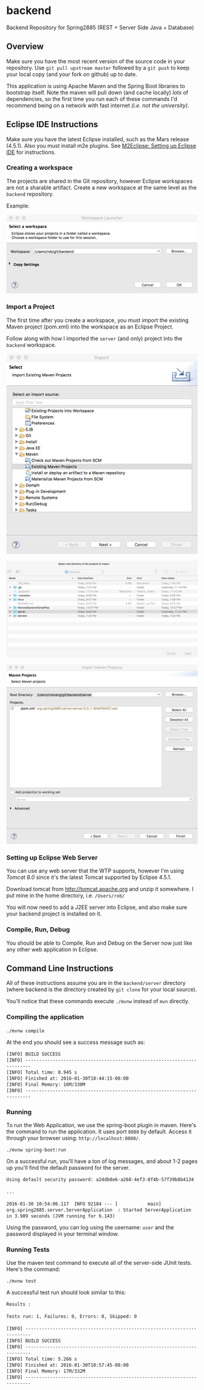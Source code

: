 # backend
Backend Repository for Spring2885 (REST + Server Side Java + Database)


## Overview
Make sure you have the most recent version of the source code in your repository.  Use ````git pull upstream master```` followed by a ````git push```` to keep your local copy (and your fork on github) up to date.

This application is using Apache Maven and the Spring Boot libraries to bootstrap itself.  Note the maven will pull down (and cache locally) *lots* of dependencies, so the first time you run each of these commands I'd recommend being on a network with fast internet *(i.e. not the university)*.

## Eclipse IDE Instructions

Make sure you have the latest Eclipse installed, such as the Mars release (4.5.1).  Also you must install m2e plugins.  See [M2Eclipse: Setting up Eclipse IDE](http://www.eclipse.org/m2e/documentation/m2e-extension-development.html) for instructions.

### Creating a workspace

The projects are shared in the Git repository, however Eclipse workspaces are not a sharable artifact.  Create a new workspace at the same level as the ```backend``` repository.

Example:

![Select workspace](./docs/select-workspace.png)

### Import a Project

The first time after you create a workspace, you must import the existing Maven project (pom.xml) into the workspace as an Eclipse Project.

Follow along with how I imported the ```server``` (and only) project into the ````backend```` workspace.

![Import Dialog](./docs/import-dialog.png)

![Select root directory](./docs/root-directory.png)

![Import Project](./docs/import-projects.png)


### Setting up Eclipse Web Server 

You can use any web server that the WTP supports, however I'm using *Tomcat 8.0* since it's the latest Tomcat supported by Eclipse 4.5.1.

Download tomcat from http://tomcat.apache.org and unzip it somewhere.  I put mine in the home directory, i.e. ````/Users/rob/````

You will now need to add a J2EE server into Eclipse, and also make sure your backend project is installed on it.


### Compile, Run, Debug

You should be able to Compile, Run and Debug on the Server now just like any other web application in Eclipse.


## Command Line Instructions

All of these instructions assume you are in the ````backend/server```` directory (where backend is the directory created by ````git clone```` for your local source).

You'll notice that these commands execute ````./mvnw```` instead of ````mvn```` directly.  
 
### Compiling the application
````./mvnw compile````

At the end you should see a success message such as:

````
[INFO] BUILD SUCCESS
[INFO] ------------------------------------------------------------------------
[INFO] Total time: 0.945 s
[INFO] Finished at: 2016-01-30T10:44:15-08:00
[INFO] Final Memory: 16M/330M
[INFO] ------------------------------------------------------------------------

````

### Running 

To run the Web Application, we use the spring-boot plugin in maven. Here's the command to run the application.  It uses port ````8080```` by default.  Access it through your browser using: ````http://localhost:8080/````.

````
./mvnw spring-boot:run
````

On a successful run, you'll have a ton of log messages, and about 1-2 pages up you'll find the default password for the server.

````
Using default security password: a24db8e6-a268-4ef3-8f4b-57f39b8b4134

...

2016-01-30 10:54:06.117  INFO 92184 --- [           main] org.spring2885.server.ServerApplication  : Started ServerApplication in 3.989 seconds (JVM running for 6.143)

````

Using the password, you can log using the username: ````user```` and the password displayed in your terminal window. 

### Running Tests

Use the maven test command to execute all of the server-side JUnit tests.  Here's the command:

````
./mvnw test
````

A successful test run should look similar to this:

````
Results :

Tests run: 1, Failures: 0, Errors: 0, Skipped: 0

[INFO] ------------------------------------------------------------------------
[INFO] BUILD SUCCESS
[INFO] ------------------------------------------------------------------------
[INFO] Total time: 5.266 s
[INFO] Finished at: 2016-01-30T10:57:45-08:00
[INFO] Final Memory: 17M/332M
[INFO] ------------------------------------------------------------------------
````
